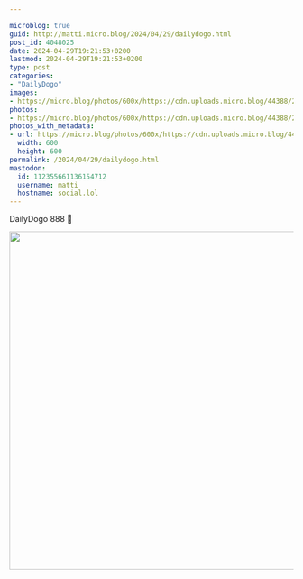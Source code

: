 ```yaml
---

microblog: true
guid: http://matti.micro.blog/2024/04/29/dailydogo.html
post_id: 4048025
date: 2024-04-29T19:21:53+0200
lastmod: 2024-04-29T19:21:53+0200
type: post
categories:
- "DailyDogo"
images:
- https://micro.blog/photos/600x/https://cdn.uploads.micro.blog/44388/2024/5187aed5cdf0431989a3dc2bf19dca5d.jpg
photos:
- https://micro.blog/photos/600x/https://cdn.uploads.micro.blog/44388/2024/5187aed5cdf0431989a3dc2bf19dca5d.jpg
photos_with_metadata:
- url: https://micro.blog/photos/600x/https://cdn.uploads.micro.blog/44388/2024/5187aed5cdf0431989a3dc2bf19dca5d.jpg
  width: 600
  height: 600
permalink: /2024/04/29/dailydogo.html
mastodon:
  id: 112355661136154712
  username: matti
  hostname: social.lol
---
```

DailyDogo 888 🐶

<img src="https://micro.blog/photos/600x/https://blog.martin-haehnel.de/uploads/2024/5187aed5cdf0431989a3dc2bf19dca5d.jpg" width="600" height="600" alt="" />
